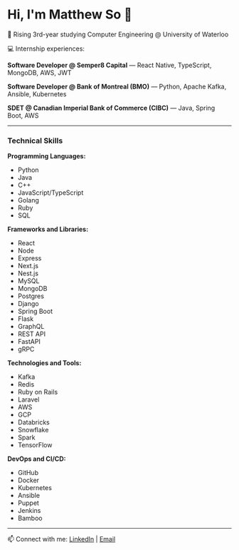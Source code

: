 # Hi, I'm Matthew So 👋

🌱 Rising 3rd-year studying Computer Engineering @ University of Waterloo

💻 Internship experiences:

**Software Developer @ Semper8 Capital** — React Native, TypeScript, MongoDB, AWS, JWT

**Software Developer @ Bank of Montreal (BMO)** — Python, Apache Kafka, Ansible, Kubernetes

**SDET @ Canadian Imperial Bank of Commerce (CIBC)** —  Java, Spring Boot, AWS

---

### Technical Skills

**Programming Languages:**
- Python
- Java
- C++
- JavaScript/TypeScript
- Golang
- Ruby
- SQL

**Frameworks and Libraries:**
- React
- Node
- Express
- Next.js
- Nest.js
- MySQL
- MongoDB
- Postgres
- Django
- Spring Boot
- Flask
- GraphQL
- REST API
- FastAPI
- gRPC

**Technologies and Tools:**
- Kafka
- Redis
- Ruby on Rails
- Laravel
- AWS
- GCP
- Databricks
- Snowflake
- Spark
- TensorFlow

**DevOps and CI/CD:**
- GitHub
- Docker
- Kubernetes
- Ansible
- Puppet
- Jenkins
- Bamboo

---

📫 Connect with me: 
[LinkedIn](https://linkedin.com/in/matthewdso) | [Email](mailto:mdcso@uwaterloo.ca)
